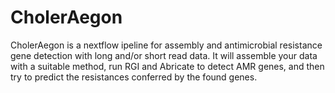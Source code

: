 # CholerAegon
CholerAegon is a nextflow ipeline for assembly and antimicrobial resistance gene detection with long and/or short read data.
It will assemble your data with a suitable method, run RGI and Abricate to detect AMR genes, and then try to predict the resistances conferred by the found genes.

